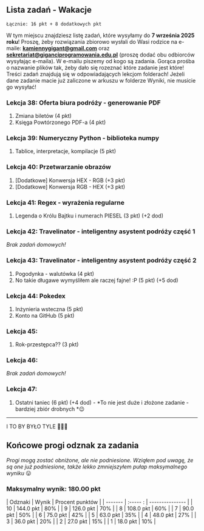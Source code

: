 ## Lista zadań - Wakacje
```
Łącznie: 16 pkt + 8 dodatkowych pkt
```
W tym miejscu znajdziesz listę zadań, które wysyłamy do **7 września 2025 roku**! Proszę, żeby rozwiązania zbiorowo wysłali do Wasi rodzice na e-maile: **kamiennygigant@gmail.com** oraz **sekretariat@giganciprogramowania.edu.pl** (proszę dodać obu odbiorców wysyłając e-maila).
W e-mailu piszemy od kogo są zadania. Gorąca prośba o nazwanie plików tak, żeby dało się rozeznać które zadanie jest które!
Treści zadań znajdują się w odpowiadających lekcjom folderach! Jeżeli dane zadanie macie już zaliczone w arkuszu w folderze Wyniki, nie musicie go wysyłać!



### Lekcja 38: Oferta biura podróży - generowanie PDF
1. Zmiana biletów (4 pkt)
2. Księga Powtórzonego PDF-a (4 pkt)

### Lekcja 39: Numeryczny Python - biblioteka numpy
1. Tablice, interpretacje, kompilacje (5 pkt)

### Lekcja 40: Przetwarzanie obrazów
1. [Dodatkowe] Konwersja HEX - RGB (+3 pkt)
2. [Dodatkowe] Konwersja RGB - HEX (+3 pkt)

### Lekcja 41: Regex - wyrażenia regularne
1. Legenda o Królu Bajtku i numerach PIESEL (3 pkt) (+2 dod)

### Lekcja 42: Travelinator - inteligentny asystent podróży część 1
*Brak zadań domowych!*

### Lekcja 43: Travelinator - inteligentny asystent podróży część 2
1. Pogodynka - walutówka (4 pkt)
2. No takie długawe wymyśliłem ale raczej fajne! :P (5 pkt) (+5 dod)

### Lekcja 44: Pokedex
1. Inżynieria wsteczna (5 pkt)
2. Konto na GitHub (5 pkt)

### Lekcja 45: 
1. Rok-przestępca?? (3 pkt)

### Lekcja 46: 
*Brak zadań domowych!*

### Lekcja 47: 
1. Ostatni taniec (6 pkt) (+4 dod) - *To nie jest duże i złożone zadanie - bardziej zbiór drobnych *😉

---
I TO BY BYŁO TYLE 🎉🎉🎉

## Końcowe progi odznak za zadania
*Progi mogą zostać obniżone, ale nie podniesione. Wziąłem pod uwagę, że są one już podniesione, także lekko zmniejszyłem pułap maksymalnego wyniku* 😛

### Maksymalny wynik: 180.00 pkt

| Odznaki | Wynik         | Procent punktów |
| ------- | :-----      : | --------------- |
| 10      |  144.0 pkt    | 80%             |
| 9       |  126.0 pkt    | 70%             |
| 8       |  108.0 pkt    | 60%             |
| 7       |  90.0 pkt     | 50%             |
| 6       |  75.0 pkt     | 42%             |
| 5       |  63.0 pkt     | 35%             |
| 4       |  48.0 pkt     | 27%             |
| 3       |  36.0 pkt     | 20%             |
| 2       |  27.0 pkt     | 15%             |
| 1       |  18.0 pkt     | 10%             |